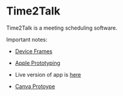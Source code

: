 # Time2Talk

Time2Talk is a meeting scheduling software.

Important notes:

- [Device 
Frames](https://www.ithinkdiff.com/create-screenshots-apple-product-frames-iframes-shortcut/)

- [Apple 
Prototyping](https://www.youtube.com/watch?v=DGn7BcFGigc)

- Live version of app is 
[here](https://spritefalcon.github.io/Time2Talk/)

- [Canva 
Protoype](https://www.canva.com/design/DAGREKH803I/gXUIJrzt_bLMEEX6fC5kAw/edit)